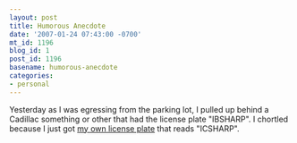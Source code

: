 ```yaml
---
layout: post
title: Humorous Anecdote
date: '2007-01-24 07:43:00 -0700'
mt_id: 1196
blog_id: 1
post_id: 1196
basename: humorous-anecdote
categories:
- personal
---
```

<p>
Yesterday as I was egressing from the parking lot, I pulled up behind a Cadillac something or other that had the license plate "IBSHARP". I chortled because I just got <a href="http://bbrown.info/2007/01/18/my-new-license-plate.aspx">my own license plate</a> that reads "ICSHARP".
</p>
